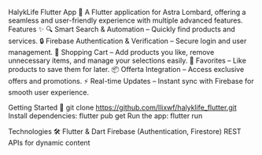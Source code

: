 HalykLife Flutter App 🚀
A Flutter application for Astra Lombard, offering a seamless and user-friendly experience with multiple advanced features.
Features ✨
🔍 Smart Search & Automation – Quickly find products and services.
🔒 Firebase Authentication & Verification – Secure login and user management.
🛒 Shopping Cart – Add products you like, remove unnecessary items, and manage your selections easily.
💖 Favorites – Like products to save them for later.
📦 Offerta Integration – Access exclusive offers and promotions.
⚡ Real-time Updates – Instant sync with Firebase for smooth user experience.


Getting Started 🏁
git clone https://github.com/llixwf/halyklife_flutter.git
Install dependencies:
flutter pub get
Run the app:
flutter run


Technologies 🛠️
Flutter & Dart
Firebase (Authentication, Firestore)
REST APIs for dynamic content
